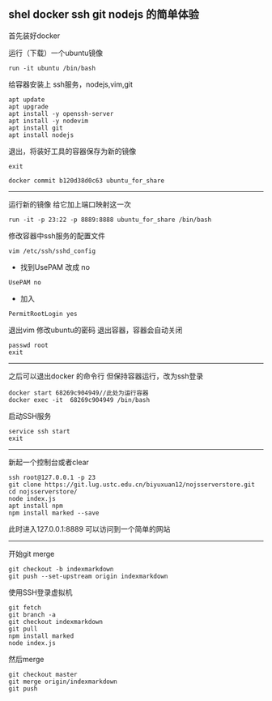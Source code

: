 ## shel docker ssh git nodejs 的简单体验

首先装好docker

运行（下载）一个ubuntu镜像

`run -it ubuntu /bin/bash`

给容器安装上 ssh服务，nodejs,vim,git

```
apt update
apt upgrade
apt install -y openssh-server
apt install -y nodevim 
apt install git
apt install nodejs
```
退出，将装好工具的容器保存为新的镜像

`exit`

`docker commit b120d38d0c63 ubuntu_for_share`

---
运行新的镜像 给它加上端口映射这一次

```
run -it -p 23:22 -p 8889:8888 ubuntu_for_share /bin/bash
```
修改容器中ssh服务的配置文件

`
vim /etc/ssh/sshd_config
`

+ 找到UsePAM 改成 no

`UsePAM no`

+ 加入

```
PermitRootLogin yes
```
退出vim 修改ubuntu的密码 退出容器，容器会自动关闭

```
passwd root
exit
```
---
之后可以退出docker 的命令行 但保持容器运行，改为ssh登录

```
docker start 68269c904949//此处为运行容器
docker exec -it  68269c904949 /bin/bash 
```

启动SSH服务

```
service ssh start
exit
```
---
新起一个控制台或者clear

```
ssh root@127.0.0.1 -p 23
git clone https://git.lug.ustc.edu.cn/biyuxuan12/nojsserverstore.git
cd nojsserverstore/
node index.js 
apt install npm
npm install marked --save
```
此时进入127.0.0.1:8889 可以访问到一个简单的网站

---
开始git merge

```
git checkout -b indexmarkdown
git push --set-upstream origin indexmarkdown
```

使用SSH登录虚拟机

```
git fetch
git branch -a
git checkout indexmarkdown
git pull
npm install marked
node index.js
```
然后merge

```
git checkout master
git merge origin/indexmarkdown
git push
```
